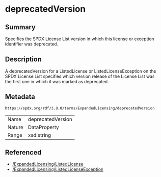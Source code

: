 <!-- Automatically generated by spec-parser v2.3.0 on 2024-07-09T12:43:38.633388+00:00 -->
<!-- SPDX-License-Identifier: Community-Spec-1.0 -->

# deprecatedVersion

## Summary

Specifies the SPDX License List version in which this license or exception
identifier was deprecated.


## Description

A deprecatedVersion for a ListedLicense or ListedLicenseException on the SPDX
License List specifies which version release of the License List was the first
one in which it was marked as deprecated.


## Metadata

`https://spdx.org/rdf/3.0.0/terms/ExpandedLicensing/deprecatedVersion`


| | |
|---|---|
| Name | deprecatedVersion |
| Nature | DataProperty |
| Range | xsd:string |




## Referenced

- [/ExpandedLicensing/ListedLicense](../../ExpandedLicensing/Classes/ListedLicense.md)
- [/ExpandedLicensing/ListedLicenseException](../../ExpandedLicensing/Classes/ListedLicenseException.md)


